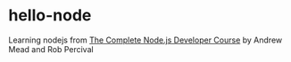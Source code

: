 # hello-node
Learning nodejs from [The Complete Node.js Developer Course](https://www.udemy.com/share/10007CB0scdl1bRXQ=/) by Andrew Mead and Rob Percival